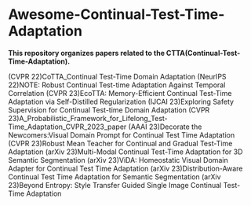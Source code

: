 # Awesome-Continual-Test-Time-Adaptation
**This repository organizes papers related to the CTTA(Continual-Test-Time-Adaptation).**

(CVPR 22)CoTTA_Continual Test-Time Domain Adaptation
(NeurIPS 22)NOTE: Robust Continual Test-time Adaptation Against Temporal Correlation
(CVPR 23)EcoTTA: Memory-Efficient Continual Test-Time Adaptation via Self-Distilled Regularization
(IJCAI 23)Exploring Safety Supervision for Continual Test-time Domain Adaptation
(CVPR 23)A_Probabilistic_Framework_for_Lifelong_Test-Time_Adaptation_CVPR_2023_paper
(AAAI 23)Decorate the Newcomers:Visual Domain Prompt for Continual Test Time Adaptation
(CVPR 23)Robust Mean Teacher for Continual and Gradual Test-Time Adaptation
(arXiv 23)Multi-Modal Continual Test-Time Adaptation for 3D Semantic Segmentation
(arXiv 23)ViDA: Homeostatic Visual Domain Adapter for Continual Test Time Adaptation
(arXiv 23)Distribution-Aware Continual Test Time Adaptation for Semantic Segmentation
(arXiv 23)Beyond Entropy: Style Transfer Guided Single Image Continual Test-Time Adaptation

